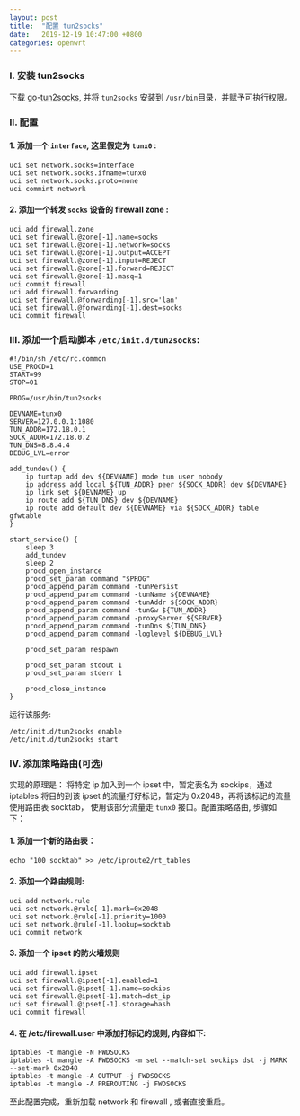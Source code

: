 ```yaml
---
layout: post
title:  "配置 tun2socks"
date:   2019-12-19 10:47:00 +0800
categories: openwrt
---
```


### I. 安装 tun2socks
下载 [go-tun2socks](https://github.com/eycorsican/go-tun2socks), 并将 `tun2socks` 安装到 `/usr/bin`目录，并赋予可执行权限。

### II. 配置

#### 1. 添加一个 `interface`, 这里假定为 `tunx0` :
```
uci set network.socks=interface
uci set network.socks.ifname=tunx0
uci set network.socks.proto=none
uci commint network
```

#### 2. 添加一个转发 `socks` 设备的 firewall zone :
```
uci add firewall.zone
uci set firewall.@zone[-1].name=socks
uci set firewall.@zone[-1].network=socks
uci set firewall.@zone[-1].output=ACCEPT
uci set firewall.@zone[-1].input=REJECT
uci set firewall.@zone[-1].forward=REJECT
uci set firewall.@zone[-1].masq=1
uci commit firewall
uci add firewall.forwarding
uci set firewall.@forwarding[-1].src='lan'
uci set firewall.@forwarding[-1].dest=socks
uci commit firewall
```

### III. 添加一个启动脚本 ```/etc/init.d/tun2socks```:
```
#!/bin/sh /etc/rc.common
USE_PROCD=1
START=99
STOP=01

PROG=/usr/bin/tun2socks

DEVNAME=tunx0
SERVER=127.0.0.1:1080
TUN_ADDR=172.18.0.1
SOCK_ADDR=172.18.0.2
TUN_DNS=8.8.4.4
DEBUG_LVL=error

add_tundev() {
	ip tuntap add dev ${DEVNAME} mode tun user nobody
	ip address add local ${TUN_ADDR} peer ${SOCK_ADDR} dev ${DEVNAME}
	ip link set ${DEVNAME} up
	ip route add ${TUN_DNS} dev ${DEVNAME}
	ip route add default dev ${DEVNAME} via ${SOCK_ADDR} table gfwtable
}

start_service() {
    sleep 3
	add_tundev
    sleep 2
	procd_open_instance
	procd_set_param command "$PROG" 
	procd_append_param command -tunPersist 
	procd_append_param command -tunName ${DEVNAME} 
	procd_append_param command -tunAddr ${SOCK_ADDR} 
	procd_append_param command -tunGw ${TUN_ADDR} 
	procd_append_param command -proxyServer ${SERVER}
	procd_append_param command -tunDns ${TUN_DNS}
	procd_append_param command -loglevel ${DEBUG_LVL}

	procd_set_param respawn

	procd_set_param stdout 1
	procd_set_param stderr 1

	procd_close_instance
}
```
运行该服务:
```
/etc/init.d/tun2socks enable
/etc/init.d/tun2socks start
```
### IV. 添加策略路由(可选)

实现的原理是： 将特定 ip 加入到一个 ipset 中，暂定表名为 sockips，通过 iptables 将目的到该 ipset 的流量打好标记，暂定为
0x2048，再将该标记的流量使用路由表 socktab， 使用该部分流量走 `tunx0` 接口。配置策略路由, 步骤如下：

#### 1. 添加一个新的路由表：
```
echo "100 socktab" >> /etc/iproute2/rt_tables
```

#### 2. 添加一个路由规则:
```
uci add network.rule
uci set network.@rule[-1].mark=0x2048
uci set network.@rule[-1].priority=1000
uci set network.@rule[-1].lookup=socktab
uci commit network
```

#### 3. 添加一个 ipset 的防火墙规则
```
uci add firewall.ipset
uci set firewall.@ipset[-1].enabled=1
uci set firewall.@ipset[-1].name=sockips
uci set firewall.@ipset[-1].match=dst_ip
uci set firewall.@ipset[-1].storage=hash
uci commit firewall
```
#### 4. 在 /etc/firewall.user 中添加打标记的规则, 内容如下:

```
iptables -t mangle -N FWDSOCKS
iptables -t mangle -A FWDSOCKS -m set --match-set sockips dst -j MARK --set-mark 0x2048
iptables -t mangle -A OUTPUT -j FWDSOCKS
iptables -t mangle -A PREROUTING -j FWDSOCKS
```

至此配置完成，重新加载 network 和 firewall , 或者直接重启。
